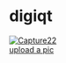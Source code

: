 # digiqt


<a href="https://ibb.co/mXtLKNr"><img src="https://i.ibb.co/yY5wC4m/Capture22.png" alt="Capture22" border="0"></a><br /><a target='_blank' href='https://imgbb.com/'>upload a pic</a><br />
